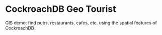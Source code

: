 # CockroachDB Geo Tourist
GIS demo: find pubs, restaurants, cafes, etc. using the spatial features of CockroachDB


